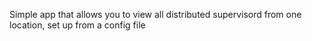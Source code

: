Simple app that allows you to view all distributed supervisord from one location, set up from a config file
